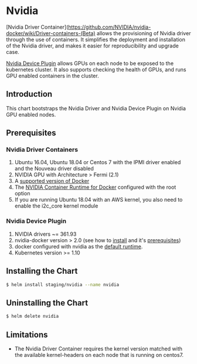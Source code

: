 # Nvidia

[Nvidia Driver Container](https://github.com/NVIDIA/nvidia-docker/wiki/Driver-containers-(Beta) allows the provisioning of Nvidia driver through
the use of containers. It simplifies the deployment and installation of the Nvidia driver, and makes it easier for reproducibility and upgrade case.

[Nvidia Device Plugin](https://github.com/NVIDIA/k8s-device-plugin) allows GPUs on each node to be exposed to the kubernetes cluster. It
also supports checking the health of GPUs, and runs GPU enabled containers in the cluster.

## Introduction

This chart bootstraps the Nvidia Driver and Nvidia Device Plugin on Nvidia GPU enabled nodes.

## Prerequisites

### Nvidia Driver Containers

1. Ubuntu 16.04, Ubuntu 18.04 or Centos 7 with the IPMI driver enabled and the Nouveau driver disabled
2. NVIDIA GPU with Architecture > Fermi (2.1)
3. A [supported version of Docker](https://github.com/NVIDIA/nvidia-docker/wiki/Frequently-Asked-Questions#which-docker-packages-are-supported)
4. The [NVIDIA Container Runtime for Docker](https://github.com/NVIDIA/nvidia-docker/wiki/Installation-(version-2.0)) configured with the root option
5. If you are running Ubuntu 18.04 with an AWS kernel, you also need to enable the i2c_core kernel module

### Nvidia Device Plugin

1. NVIDIA drivers ~= 361.93
2. nvidia-docker version > 2.0 (see how to [install](https://github.com/NVIDIA/nvidia-docker) and it's [prerequisites](https://github.com/nvidia/nvidia-docker/wiki/Installation-(version-2.0)#prerequisites))
3. docker configured with nvidia as the [default runtime](https://github.com/NVIDIA/nvidia-docker/wiki/Advanced-topics#default-runtime).
4. Kubernetes version >= 1.10

## Installing the Chart

```bash
$ helm install staging/nvidia --name nvidia
```

## Uninstalling the Chart

```bash
$ helm delete nvidia
```

## Limitations

- The Nvidia Driver Container requires the kernel version matched with the available kernel-headers on each node that is running on centos7.
